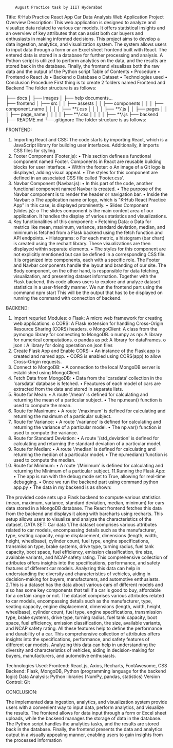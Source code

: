         August Practice task by IIIT Hyderabad

Title:  K-Hub Practice React App
Car Data Analysis Web Application
Project Overview
Description: This web application is designed to analyze and visualize data related to various car models. It offers statistical insights and an overview of key attributes that can assist both car buyers and enthusiasts in making informed decisions.
This project aims to develop a data ingestion, analytics, and visualization system. The system allows users to input data through a form or an Excel sheet frontend built with React. The entered data is stored in a database for further processing and analysis. A Python script is utilized to perform analytics on the data, and the results are stored back in the database. Finally, the frontend visualizes both the raw data and the output of the Python script
Table of Contents
•	Procedure
•	Frontend
o	React Js
•	Backend
o	Database
o	Dataset
•	 Technologies used
•	Conclusion
Procedure
First thing is to create 2 folders named Frontend and Backend The folder structure is as follows:

├── docs
│   ├── images
│   ├── help documents...                               
├── frontend 
│   ├── src
│   │   ├── assests
│   │   ├── components
│   │   │   ├── component_name
│   │   │   │   ├── **/*.css
│   │   │   │   ├── **/*.js
│   │   ├── pages
│   │   │   ├── page_name
│   │   │   │   ├── **/*.css
│   │   │   │   ├── **/*.js
├── backend
├── README.md
└──.gitignore
The folder structure is as follows:


 

FRONTEND:
1.	Importing React and CSS: The code starts by importing React, which is a JavaScript library for building user interfaces. Additionally, it imports CSS files for styling.
2.	Footer Component (Footer.js):
•	This section defines a functional component named Footer. Components in React are reusable building blocks for user interface.
•	Within the footer:
o	An image of a Git logo is displayed, adding visual appeal.
•	The styles for this component are defined in an associated CSS file called 'Footer.css'.
3.	Navbar Component (Navbar.js):
•	In this part of the code, another functional component named Navbar is created.
•	The purpose of the Navbar component is to render the header or navigation bar.
•	Inside the Navbar:
o	The application name or logo, which is "K-Hub React Practice App" in this case, is displayed prominently.
•	Slides Component (slides.js):
o	The slides component is the main content area of our application. It handles the display of various statistics and visualizations.
4.	Key functionalities of this component:
•	Fetching Data:
o	Data for metrics like mean, maximum, variance, standard deviation, median, and minimum is fetched from a Flask backend using the fetch function and API endpoints.
•	Histograms:
o	For each metric, a histogram (bar chart) is created using the rechart library. These visualizations are then displayed within separate elements.
•	The styles for this component are not explicitly mentioned but can be defined in a corresponding CSS file.
It is organized into components, each with a specific role. The Footer and Navbar components handle the layout and branding of our site. The Body component, on the other hand, is responsible for data fetching, visualization, and presenting dataset information. Together with the Flask backend, this code allows users to explore and analyze dataset statistics in a user-friendly manner.
We run the frontend part using the command npm start
This will be the output that has to be displayed on running the command with connection of backend.
 
 

BACKEND:
1.	Import requried   Modules:
o	Flask: A micro web framework for creating web applications.
o	CORS: A Flask extension for handling Cross-Origin Resource Sharing (CORS) headers.
o	MongoClient: A class from the pymongo library for connecting to MongoDB.
o	numpy as np: A library for numerical computations.
o	pandas as pd: A library for dataFrames.
o	json : A library for doing operation on json files
2.	Create Flask App and Enable CORS:
•	An instance of the Flask app is created and named app.
•	CORS is enabled using CORS(app) to allow Cross-Origin requests.
3.	Connect to MongoDB:
•	A connection to the local MongoDB server is established using MongoClient.
4.	Fetch Data from MongoDB:
•	Data from the 'carsdata’ collection in the 'carsdata' database is fetched.
•	Feautures of each model of cars are extracted from the data and stored in separate lists.
5.	Route for Mean:
•	A route '/mean' is defined for calculating and returning the mean of a particular subject.
•	The np.mean() function is used to compute the mean.
6.	Route for Maximum:
•	A route '/maximum' is defined for calculating and returning the maximum of a particular subject.
7.	Route for Variance:
•	A route '/variance' is defined for calculating and returning the variance of a particular model.
•	The np.var() function is used to compute the variance.
8.	Route for Standard Deviation:
•	A route '/std_deviation' is defined for calculating and returning the standard deviation of a particular model.
9.	Route for Median:
•	A route '/median' is defined for calculating and returning the median of a particular model.
•	The np.median() function is used to compute the median.
10.	Route for Minimum:
•	A route '/Minimum' is defined for calculating and returning the Minimum of a particular subject.
11.Running the Flask App:
•	The app is run with the debug mode set to True, allowing for real-time debugging.
•	Once we run the backend part using command python app.py
•	The data in my backend is as shown:

 
The provided code sets up a Flask backend to compute various statistics (mean, maximum, variance, standard deviation, median, minimum) for cars data stored in a MongoDB database. The React frontend fetches this data from the backend and displays it along with barcharts using recharts. This setup allows users to visualize and analyze the characteristics of the dataset.
DATA SET: Car data
1.The dataset comprises various attributes related to car models, encompassing details such as the manufacturer, type, seating capacity, engine displacement, dimensions (length, width, height, wheelbase), cylinder count, fuel type, engine specifications, transmission type, brake systems, drive type, turning radius, fuel tank capacity, boot space, fuel efficiency, emission classification, tire size, available variants, and NCAP safety rating. This comprehensive collection of attributes offers insights into the specifications, performance, and safety features of different car models. Analyzing this data can help in understanding the diversity and characteristics of vehicles, aiding in decision-making for buyers, manufacturers, and automotive enthusiasts.
2.This is a dataset has the data about various cars of different models and also has some key components that tell if a car is good to buy, affordable for a certain range or not. The dataset comprises various attributes related to car models, encompassing details such as the manufacturer, type, seating capacity, engine displacement, dimensions (length, width, height, wheelbase), cylinder count, fuel type, engine specifications, transmission type, brake systems, drive type, turning radius, fuel tank capacity, boot space, fuel efficiency, emission classification, tire size, available variants, and NCAP safety rating. All these features help to define the performance and durability of a car. This comprehensive collection of attributes offers insights into the specifications, performance, and safety features of different car models. Analyzing this data can help in understanding the diversity and characteristics of vehicles, aiding in decision-making for buyers, manufacturers, and automotive enthusiasts.

 

Technologies Used:
Frontend: React.js, Axios, Recharts, FontAwesome, CSS
Backend: Flask, MongoDB, Python (programming language for the backend logic)
Data Analysis: Python libraries (NumPy, pandas, statistics)
Version Control: Git

CONCLUSION:

The implemented data ingestion, analytics, and visualization system provide users with a convenient way to input data, perform analytics, and visualize the results. The frontend allows for data input
through a form or Excel sheet uploads, while the backend manages the storage of data in the database. The Python script handles the analytics tasks, and the results are stored back in the database. Finally, the frontend presents the data and analytics output in a visually appealing manner, enabling users to gain insights from the processed information









  






